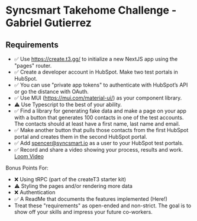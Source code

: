 # Syncsmart Takehome Challenge - Gabriel Gutierrez

## Requirements
- ✅ Use https://create.t3.gg/ to initialize a new NextJS app using the "pages" router.
- ✅ Create a developer account in HubSpot. Make two test portals in HubSpot.
- ✅ You can use "private app tokens" to authenticate with HubSpot’s API or go the distance with OAuth.
- ✅ Use MUI (https://mui.com/material-ui/) as your component library.
- ⚠️ Use Typescript to the best of your ability.
- ✅ Find a library for generating fake data and make a page on your app with a button that generates 100 contacts in one of the test accounts. The contacts should at least have a first name, last name and email.
- ✅ Make another button that pulls those contacts from the first HubSpot portal and creates them in the second HubSpot portal.
- ✅ Add spencer@syncsmart.io as a user to your HubSpot test portals.
- ✅ Record and share a video showing your process, results and work. [Loom Video](https://www.loom.com/share/c3d55c3b997c416fb22a296a1fbf357f)

Bonus Points For:
- ❌ Using tRPC (part of the createT3 starter kit)
- ⚠️ Styling the pages and/or rendering more data
- ❌ Authentication
- ✅ A ReadMe that documents the features implemented (Here!)
- Treat these "requirements" as open-ended and non-strict. The goal is to show off your skills and impress your future co-workers.